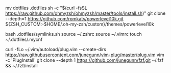 mv dotfiles .dotfiles
sh -c "$(curl -fsSL https://raw.github.com/ohmyzsh/ohmyzsh/master/tools/install.sh)"
git clone --depth=1 https://github.com/romkatv/powerlevel10k.git ${ZSH_CUSTOM:-$HOME/.oh-my-zsh/custom}/themes/powerlevel10k

bash .dotfiles/symlinks.sh
source ~/.zshrc
source ~/.vimrc
touch ~/.dotfiles/.mycnf

curl -fLo ~/.vim/autoload/plug.vim --create-dirs https://raw.githubusercontent.com/junegunn/vim-plug/master/plug.vim
vim -c 'PlugInstall'
git clone --depth 1 https://github.com/junegunn/fzf.git ~/.fzf && ~/.fzf/install
